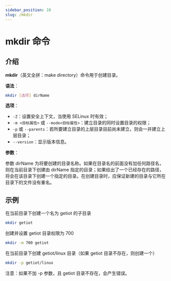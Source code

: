 ```yaml
---
sidebar_position: 10
slug: /mkdir
---
```


# mkdir 命令



## 介绍

**mkdir**（英文全拼：make directory）命令用于创建目录。

**语法**：

```bash
mkdir [选项] dirName
```

**选项**：

- `-Z`：设置安全上下文，当使用 SELinux 时有效；
- `-m <目标属性>` 或 `--mode<目标属性>`：建立目录的同时设置目录的权限；
- `-p` 或 `--parents`：若所要建立目录的上层目录目前尚未建立，则会一并建立上层目录；
- `--version`：显示版本信息。

**参数**：

参数 dirName 为将要创建的目录名称。如果在目录名的前面没有加任何路径名，则在当前目录下创建由 dirName 指定的目录；如果给出了一个已经存在的路径，将会在该目录下创建一个指定的目录。在创建目录时，应保证新建的目录与它所在目录下的文件没有重名。



## 示例

在当前目录下创建一个名为 getiot 的子目录

```bash
mkdir getiot
```

创建并设置 getiot 目录权限为 700

```bash
mkdir -m 700 getiot
```

在当前目录下创建 getiot/linux 目录（如果 getiot 目录不存在，则创建一个）

```bash
mkdir -p getiot/linux 
```

注意：如果不加 -p 参数，且 getiot 目录不存在，会产生错误。

